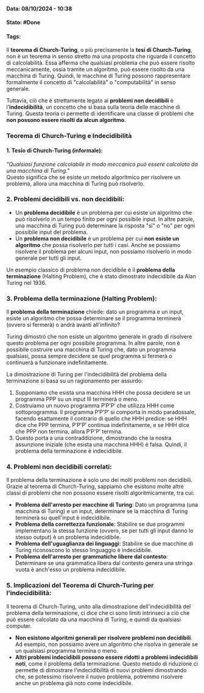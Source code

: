 #### Data: 08/10/2024 - 10:38
#### Stato: #Done
#### Tags: 

Il **teorema di Church-Turing**, o più precisamente la **tesi di Church-Turing**, non è un teorema in senso stretto ma una proposta che riguarda il concetto di calcolabilità. Essa afferma che qualsiasi problema che può essere risolto meccanicamente, ossia tramite un algoritmo, può essere risolto da una macchina di Turing. Quindi, le macchine di Turing possono rappresentare formalmente il concetto di "calcolabilità" o "computabilità" in senso generale.

Tuttavia, ciò che è strettamente legato ai **problemi non decidibili** è l'**indecidibilità**, un concetto che si basa sulla teoria delle macchine di Turing. Questa teoria ci permette di identificare una classe di problemi che **non possono essere risolti da alcun algoritmo**.

### Teorema di Church-Turing e Indecidibilità

#### 1. **Tesio di Church-Turing (informale)**:

_"Qualsiasi funzione calcolabile in modo meccanico può essere calcolata da una macchina di Turing."_  
Questo significa che se esiste un metodo algoritmico per risolvere un problema, allora una macchina di Turing può risolverlo.

### 2. **Problemi decidibili vs. non decidibili**:

- Un **problema decidibile** è un problema per cui esiste un algoritmo che può risolverlo in un tempo finito per ogni possibile input. In altre parole, una macchina di Turing può determinare la risposta "sì" o "no" per ogni possibile input del problema.
- Un **problema non decidibile** è un problema per cui **non esiste un algoritmo** che possa risolverlo per tutti i casi. Anche se possiamo risolvere il problema per alcuni input, non possiamo risolverlo in modo generale per tutti gli input.

Un esempio classico di problema non decidibile è il **problema della terminazione** (Halting Problem), che è stato dimostrato indecidibile da Alan Turing nel 1936.

### 3. **Problema della terminazione (Halting Problem)**:

Il **problema della terminazione** chiede: dato un programma e un input, esiste un algoritmo che possa determinare se il programma terminerà (ovvero si fermerà) o andrà avanti all'infinito?

Turing dimostrò che non esiste un algoritmo generale in grado di risolvere questo problema per ogni possibile programma. In altre parole, non è possibile costruire una macchina di Turing che, dato un programma qualsiasi, possa sempre decidere se quel programma si fermerà o continuerà a funzionare indefinitamente.

La dimostrazione di Turing per l'indecidibilità del problema della terminazione si basa su un ragionamento per assurdo:

1. Supponiamo che esista una macchina HHH che possa decidere se un programma PPP su un input III terminerà o meno.
2. Costruiamo un nuovo programma P′P'P′ che utilizza HHH come sottoprogramma. Il programma P′P'P′ si comporta in modo paradossale, facendo esattamente il contrario di quello che HHH predice: se HHH dice che PPP termina, P′P'P′ continua indefinitamente, e se HHH dice che PPP non termina, allora P′P'P′ termina.
3. Questo porta a una contraddizione, dimostrando che la nostra assunzione iniziale (che esista una macchina HHH) è falsa. Quindi, il problema della terminazione è indecidibile.

### 4. **Problemi non decidibili correlati**:

Il problema della terminazione è solo uno dei molti problemi non decidibili. Grazie al teorema di Church-Turing, sappiamo che esistono molte altre classi di problemi che non possono essere risolti algoritmicamente, tra cui:

- **Problema dell'arresto per macchine di Turing**: Dato un programma (una macchina di Turing) e un input, determinare se la macchina di Turing terminerà su quell'input è indecidibile.
- **Problema della correttezza funzionale**: Stabilire se due programmi implementano la stessa funzione (ovvero, se per tutti gli input danno lo stesso output) è un problema indecidibile.
- **Problema dell'uguaglianza dei linguaggi**: Stabilire se due macchine di Turing riconoscono lo stesso linguaggio è indecidibile.
- **Problema dell'arresto per grammatiche libere dal contesto**: Determinare se una grammatica libera dal contesto genera una stringa vuota è anch'esso un problema indecidibile.

### 5. **Implicazioni del Teorema di Church-Turing per l'indecidibilità**:

Il teorema di Church-Turing, unito alla dimostrazione dell'indecidibilità del problema della terminazione, ci dice che ci sono limiti intrinseci a ciò che può essere calcolato da una macchina di Turing, e quindi da qualsiasi computer.

- **Non esistono algoritmi generali per risolvere problemi non decidibili**. Ad esempio, non possiamo avere un algoritmo che risolva in generale se un qualsiasi programma termina o meno.
- **Altri problemi indecidibili possono essere ridotti a problemi indecidibili noti**, come il problema della terminazione. Questo metodo di riduzione ci permette di dimostrare l'indecidibilità di nuovi problemi dimostrando che, se potessimo risolvere il nuovo problema, potremmo risolvere anche un problema già noto come indecidibile.